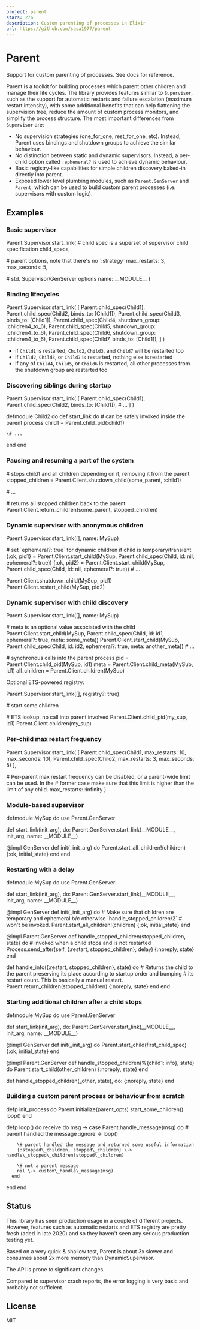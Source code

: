 ```yaml
---
project: parent
stars: 276
description: Custom parenting of processes in Elixir
url: https://github.com/sasa1977/parent
---
```


Parent
======

Support for custom parenting of processes. See docs for reference.

Parent is a toolkit for building processes which parent other children and manage their life cycles. The library provides features similar to `Supervisor`, such as the support for automatic restarts and failure escalation (maximum restart intensity), with some additional benefits that can help flattening the supervision tree, reduce the amount of custom process monitors, and simplify the process structure. The most important differences from `Supervisor` are:

-   No supervision strategies (one\_for\_one, rest\_for\_one, etc). Instead, Parent uses bindings and shutdown groups to achieve the similar behaviour.
-   No distinction between static and dynamic supervisors. Instead, a per-child option called `:ephemeral?` is used to achieve dynamic behaviour.
-   Basic registry-like capabilities for simple children discovery baked-in directly into parent.
-   Exposed lower level plumbing modules, such as `Parent.GenServer` and `Parent`, which can be used to build custom parent processes (i.e. supervisors with custom logic).

Examples
--------

### Basic supervisor

Parent.Supervisor.start\_link(
  \# child spec is a superset of supervisor child specification
  child\_specs,

  \# parent options, note that there's no \`:strategy\`
  max\_restarts: 3,
  max\_seconds: 5,

  \# std. Supervisor/GenServer options
  name: \_\_MODULE\_\_
)

### Binding lifecycles

Parent.Supervisor.start\_link(
  \[
    Parent.child\_spec(Child1),
    Parent.child\_spec(Child2, binds\_to: \[Child1\]),
    Parent.child\_spec(Child3, binds\_to: \[Child1\]),
    Parent.child\_spec(Child4, shutdown\_group: :children4\_to\_6),
    Parent.child\_spec(Child5, shutdown\_group: :children4\_to\_6),
    Parent.child\_spec(Child6, shutdown\_group: :children4\_to\_6),
    Parent.child\_spec(Child7, binds\_to: \[Child1\]),
  \]
)

-   if `Child1` is restarted, `Child2`, `Child3`, and `Child7` will be restarted too
-   if `Child2`, `Child3`, or `Child7` is restarted, nothing else is restarted
-   if any of `Child4`, `Child5`, or `Child6` is restarted, all other processes from the shutdown group are restarted too

### Discovering siblings during startup

Parent.Supervisor.start\_link(
  \[
    Parent.child\_spec(Child1),
    Parent.child\_spec(Child2, binds\_to: \[Child1\]),
    \# ...
  \]
)

defmodule Child2 do
  def start\_link do
    \# can be safely invoked inside the parent process
    child1 \= Parent.child\_pid(:child1)

    \# ...
  end
end

### Pausing and resuming a part of the system

\# stops child1 and all children depending on it, removing it from the parent
stopped\_children \= Parent.Client.shutdown\_child(some\_parent, :child1)

\# ...

\# returns all stopped children back to the parent
Parent.Client.return\_children(some\_parent, stopped\_children)

### Dynamic supervisor with anonymous children

Parent.Supervisor.start\_link(\[\], name: MySup)

\# set \`ephemeral?: true\` for dynamic children if child is temporary/transient
{:ok, pid1} \= Parent.Client.start\_child(MySup, Parent.child\_spec(Child, id: nil, ephemeral?: true))
{:ok, pid2} \= Parent.Client.start\_child(MySup, Parent.child\_spec(Child, id: nil, ephemeral?: true))
\# ...

Parent.Client.shutdown\_child(MySup, pid1)
Parent.Client.restart\_child(MySup, pid2)

### Dynamic supervisor with child discovery

Parent.Supervisor.start\_link(\[\], name: MySup)

\# meta is an optional value associated with the child
Parent.Client.start\_child(MySup, Parent.child\_spec(Child, id: id1, ephemeral?: true, meta: some\_meta))
Parent.Client.start\_child(MySup, Parent.child\_spec(Child, id: id2, ephemeral?: true, meta: another\_meta))
\# ...

\# synchronous calls into the parent process
pid \= Parent.Client.child\_pid(MySup, id1)
meta \= Parent.Client.child\_meta(MySub, id1)
all\_children \= Parent.Client.children(MySup)

Optional ETS-powered registry:

Parent.Supervisor.start\_link(\[\], registry?: true)

\# start some children

\# ETS lookup, no call into parent involved
Parent.Client.child\_pid(my\_sup, id1)
Parent.Client.children(my\_sup)

### Per-child max restart frequency

Parent.Supervisor.start\_link(
  \[
    Parent.child\_spec(Child1, max\_restarts: 10, max\_seconds: 10),
    Parent.child\_spec(Child2, max\_restarts: 3, max\_seconds: 5)
  \],

  \# Per-parent max restart frequency can be disabled, or a parent-wide limit can be used. In the
  \# former case make sure that this limit is higher than the limit of any child.
  max\_restarts: :infinity
)

### Module-based supervisor

defmodule MySup do
  use Parent.GenServer

  def start\_link(init\_arg),
    do: Parent.GenServer.start\_link(\_\_MODULE\_\_, init\_arg, name: \_\_MODULE\_\_)

  @impl GenServer
  def init(\_init\_arg) do
    Parent.start\_all\_children!(children)
    {:ok, initial\_state}
  end
end

### Restarting with a delay

defmodule MySup do
  use Parent.GenServer

  def start\_link(init\_arg),
    do: Parent.GenServer.start\_link(\_\_MODULE\_\_, init\_arg, name: \_\_MODULE\_\_)

  @impl GenServer
  def init(\_init\_arg) do
    \# Make sure that children are temporary and ephemeral b/c otherwise \`handle\_stopped\_children/2\`
    \# won't be invoked.
    Parent.start\_all\_children!(children)
    {:ok, initial\_state}
  end

  @impl Parent.GenServer
  def handle\_stopped\_children(stopped\_children, state) do
    \# invoked when a child stops and is not restarted
    Process.send\_after(self, {:restart, stopped\_children}, delay)
    {:noreply, state}
  end

  def handle\_info({:restart, stopped\_children}, state) do
    \# Returns the child to the parent preserving its place according to startup order and bumping
    \# its restart count. This is basically a manual restart.
    Parent.return\_children(stopped\_children)
    {:noreply, state}
  end
end

### Starting additional children after a child stops

defmodule MySup do
  use Parent.GenServer

  def start\_link(init\_arg),
    do: Parent.GenServer.start\_link(\_\_MODULE\_\_, init\_arg, name: \_\_MODULE\_\_)

  @impl GenServer
  def init(\_init\_arg) do
    Parent.start\_child(first\_child\_spec)
    {:ok, initial\_state}
  end

  @impl Parent.GenServer
  def handle\_stopped\_children(%{child1: info}, state) do
    Parent.start\_child(other\_children)
    {:noreply, state}
  end

  def handle\_stopped\_children(\_other, state), do: {:noreply, state}
end

### Building a custom parent process or behaviour from scratch

defp init\_process do
  Parent.initialize(parent\_opts)
  start\_some\_children()
  loop()
end

defp loop() do
  receive do
    msg \->
      case Parent.handle\_message(msg) do
        \# parent handled the message
        :ignore \-> loop()

        \# parent handled the message and returned some useful information
        {:stopped\_children, stopped\_children} \-> handle\_stopped\_children(stopped\_children)

        \# not a parent message
        nil \-> custom\_handle\_message(msg)
      end
  end
end

Status
------

This library has seen production usage in a couple of different projects. However, features such as automatic restarts and ETS registry are pretty fresh (aded in late 2020) and so they haven't seen any serious production testing yet.

Based on a very quick & shallow test, Parent is about 3x slower and consumes about 2x more memory than DynamicSupervisor.

The API is prone to significant changes.

Compared to supervisor crash reports, the error logging is very basic and probably not sufficient.

License
-------

MIT
